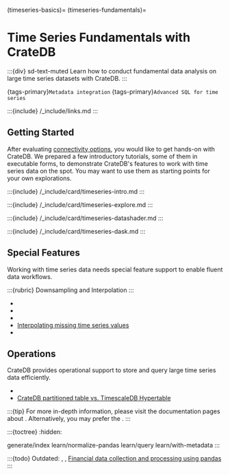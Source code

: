 (timeseries-basics)=
(timeseries-fundamentals)=
# Time Series Fundamentals with CrateDB

:::{div} sd-text-muted
Learn how to conduct fundamental data analysis on large time series datasets
with CrateDB.
:::

{tags-primary}`Metadata integration`
{tags-primary}`Advanced SQL for time series`

:::{include} /_include/links.md
:::

## Getting Started

After evaluating [connectivity options](#connect), you would like to get
hands-on with CrateDB. We prepared a few introductory tutorials, some of
them in executable forms, to demonstrate CrateDB's features to work with
time series data on the spot. You may want to use them as starting points
for your own explorations.

:::{include} /_include/card/timeseries-intro.md
:::

:::{include} /_include/card/timeseries-explore.md
:::

:::{include} /_include/card/timeseries-datashader.md
:::

:::{include} /_include/card/timeseries-dask.md
:::


## Special Features
Working with time series data needs special feature support to enable
fluent data workflows.

:::{rubric} Downsampling and Interpolation
:::
- [](#downsampling-timestamp-binning)
- [](#downsampling-lttb)
- [](#ni-interpolate)
- [Interpolating missing time series values]
- [](inv:crate-reference#aggregation-percentile)

## Operations
CrateDB provides operational support to store and query large time series data
efficiently.
- [](#sharding-partitioning)
- [CrateDB partitioned table vs. TimescaleDB Hypertable]


:::{tip}
For more in-depth information, please visit the documentation pages about
[](#timeseries-advanced). Alternatively, you
may prefer the [](#timeseries-video).
:::


:::{toctree}
:hidden:

generate/index
learn/normalize-pandas
learn/query
learn/with-metadata
:::

:::{todo}
Outdated: [](#timeseries-generate), [](#timeseries-normalize), [Financial data collection and processing using pandas]
:::


[CrateDB partitioned table vs. TimescaleDB Hypertable]: https://community.cratedb.com/t/cratedb-partitioned-table-vs-timescaledb-hypertable/1713
[Financial data collection and processing using pandas]: https://community.cratedb.com/t/automating-financial-data-collection-and-storage-in-cratedb-with-python-and-pandas-2-0-0/916
[Interpolating missing time series values]: https://community.cratedb.com/t/interpolating-missing-time-series-values/1010
